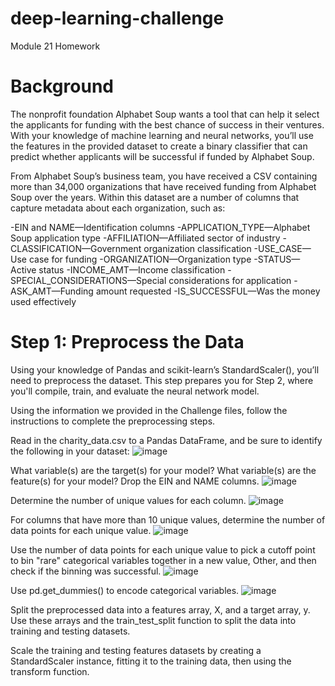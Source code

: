 # deep-learning-challenge
Module 21 Homework

# Background
The nonprofit foundation Alphabet Soup wants a tool that can help it select the applicants for funding with the best chance of success in their ventures. With your knowledge of machine learning and neural networks, you’ll use the features in the provided dataset to create a binary classifier that can predict whether applicants will be successful if funded by Alphabet Soup.

From Alphabet Soup’s business team, you have received a CSV containing more than 34,000 organizations that have received funding from Alphabet Soup over the years. Within this dataset are a number of columns that capture metadata about each organization, such as:

-EIN and NAME—Identification columns
-APPLICATION_TYPE—Alphabet Soup application type
-AFFILIATION—Affiliated sector of industry
-CLASSIFICATION—Government organization classification
-USE_CASE—Use case for funding
-ORGANIZATION—Organization type
-STATUS—Active status
-INCOME_AMT—Income classification
-SPECIAL_CONSIDERATIONS—Special considerations for application
-ASK_AMT—Funding amount requested
-IS_SUCCESSFUL—Was the money used effectively

# Step 1: Preprocess the Data
Using your knowledge of Pandas and scikit-learn’s StandardScaler(), you’ll need to preprocess the dataset. This step prepares you for Step 2, where you'll compile, train, and evaluate the neural network model.

Using the information we provided in the Challenge files, follow the instructions to complete the preprocessing steps.

Read in the charity_data.csv to a Pandas DataFrame, and be sure to identify the following in your dataset:
![image](https://user-images.githubusercontent.com/112498067/222938820-59f87b6f-6546-4c6b-8ddd-cf37580002b5.png)


What variable(s) are the target(s) for your model?
What variable(s) are the feature(s) for your model?
Drop the EIN and NAME columns.
![image](https://user-images.githubusercontent.com/112498067/222938833-41439416-360f-4c8b-88d2-e96bb69d2ea8.png)

Determine the number of unique values for each column.
![image](https://user-images.githubusercontent.com/112498067/222938836-f7b39152-f5b0-4fdd-b37e-54e2103fdc03.png)

For columns that have more than 10 unique values, determine the number of data points for each unique value.
![image](https://user-images.githubusercontent.com/112498067/222938897-83490954-2760-43ed-b0f3-c44e7630dfa0.png)

Use the number of data points for each unique value to pick a cutoff point to bin "rare" categorical variables together in a new value, Other, and then check if the binning was successful.
![image](https://user-images.githubusercontent.com/112498067/222938953-9320fb19-b4e9-45de-a750-960549e5fff6.png)


Use pd.get_dummies() to encode categorical variables.
![image](https://user-images.githubusercontent.com/112498067/222938966-61614284-1c47-4f55-967d-c4f2e29dac3c.png)

Split the preprocessed data into a features array, X, and a target array, y. Use these arrays and the train_test_split function to split the data into training and testing datasets.

Scale the training and testing features datasets by creating a StandardScaler instance, fitting it to the training data, then using the transform function.
